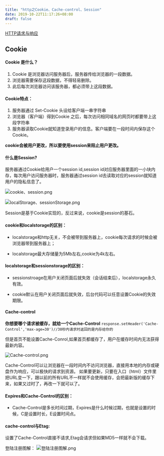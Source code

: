 ```yaml
---
title: "http之Cookie、Cache-control、Session"
date: 2019-10-22T11:17:26+08:00
draft: false
---
```

[HTTP请求与响应](https://www.jianshu.com/p/1938d3c995d2)
## Cookie
#### Cookie 是什么？

1. Cookie 是浏览器访问服务器后，服务器传给浏览器的一段数据。
2. 浏览器需要保存这段数据，不得轻易删除。
3. 此后每次浏览器访问该服务器，都必须带上这段数据。

#### Cookie特点：

1. 服务器通过 Set-Cookie 头设给客户端一串字符串
2. 浏览器（客户端）得到Cookie 之后，每次访问相同域名的网页时都要带上这段字符串
3. 服务器读取Cookie就知道登录用户的信息。客户端要在一段时间内保存这个Cookie。

**cookie会被用户更改，所以要使用session来阻止用户更改。**

#### 什么是Session?
服务器通过Cookie给用户一个session id,session id对应服务器里面的一小块内存，每次用户访问服务器时，服务器通过session id去读取对应的session就知道用户的隐私信息了。

![cookie、session.png](https://i.loli.net/2019/10/22/iJAR95E128p4vmX.png)

![localStorage、sessionStorage.png](https://i.loli.net/2019/10/22/Ou7Apy2P6RDVLaw.png)


Session是基于Cookie实现的，反过来说，cookie是session的基石。
#### cookie和localstorage的区别：

* localstorage和http无关，不会被带到服务器上，cookie每次请求的时候会被浏览器带到服务器上；

* localstorage最大存储量为5Mb左右,cookie为4k左右。

#### localstorage和sessionstorage的区别：

* sessionstroage在用户关闭页面后就失效（会话结束后），localstorage永久有效。

* cookie默认在用户关闭页面后就失效，后台代码可以任意设置Cookie的失效期限。

#### Cache-control
**你想要哪个请求被缓存，就给一个Cache-Control**
 `response.setHeader('Cache-Control','max-age=30')//30秒内请求时返回的是内存给你的`
  
 但是首页不能设置Cache-Conrol,如果首页都缓存了，用户在缓存时间内无法获得最新内容。
 
![Cache-control.png](https://i.loli.net/2019/10/22/o2a91Bmiyzu7r5l.png)
 
 Cache-Control可以让浏览器在一段时间内不访问浏览器，直接用本地的内存或硬盘作为响应，可以极快的请求到资源。 如果要更新，只要在入口（html）文件里把URL变一下，跟以前的所有URL不一样就不会使用缓存，会把最新版的缓存下来，如果又过时了，再改一下就可以了。
 #### Expires和Cache-Control的区别：

 * Cache-Control是多长时间过期，Expires是什么时候过期，也就是设置的时候，C是设置时长，E设置时间点。
  
 #### cache-control与Etag:
 设置了Cache-Control直接不请求,Etag会请求但如果MD5一样就不会下载。
 

登陆注册图解：
![登陆注册图解.png](https://i.loli.net/2019/10/22/aXdWhxKSziBkpTr.png)